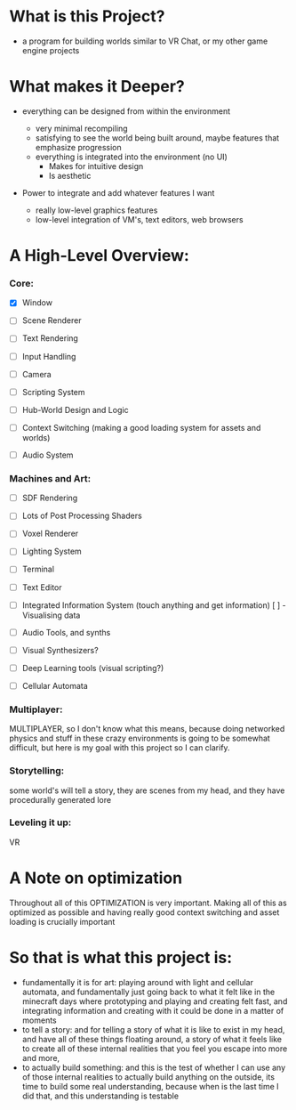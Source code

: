 # What is this Project?
* a program for building worlds similar to VR Chat, or my other game engine projects

# What makes it Deeper?
* everything can be designed from within the environment

    - very minimal recompiling
    - satisfying to see the world being built around, maybe features that emphasize progression
    - everything is integrated into the environment (no UI)
        * Makes for intuitive design
        * Is aesthetic

* Power to integrate and add whatever features I want

    - really low-level graphics features
    - low-level integration of VM's, text editors, web browsers

# A High-Level Overview:
### Core:
 - [X] Window
 - [ ] Scene Renderer
 - [ ] Text Rendering
 - [ ] Input Handling
 - [ ] Camera
 - [ ] Scripting System

 - [ ] Hub-World Design and Logic
 - [ ] Context Switching (making a good loading system for assets and worlds)

 - [ ] Audio System

### Machines and Art:
 - [ ] SDF Rendering
 - [ ] Lots of Post Processing Shaders
 - [ ] Voxel Renderer
 - [ ] Lighting System

 - [ ] Terminal
 - [ ] Text Editor
 - [ ] Integrated Information System (touch anything and get information)
   [ ]  - Visualising data

 - [ ] Audio Tools, and synths
 - [ ] Visual Synthesizers?
 - [ ] Deep Learning tools (visual scripting?)

 - [ ] Cellular Automata

### Multiplayer:
MULTIPLAYER, so I don't know what this means, because
doing networked physics and stuff in these crazy environments is going to be
somewhat difficult, but here is my goal with this project so I can clarify.

### Storytelling:
some world's will tell a story, they are scenes from my head, 
and they have procedurally generated lore

### Leveling it up:
VR

# A Note on optimization
Throughout all of this OPTIMIZATION is very important.
Making all of this as optimized as possible and having really good context switching and asset loading is crucially important

# So that is what this project is: 
- fundamentally it is for art: playing around with light and cellular automata,
and fundamentally just going back to what it felt like in the minecraft days
where prototyping and playing and creating felt fast, and integrating information
and creating with it could be done in a matter of moments
- to tell a story: and for telling a story of what it is like to exist in my head, 
and have all of these things floating around, a story of what it feels like 
to create all of these internal realities that you feel you 
escape into more and more, 
- to actually build something: and this is the test of whether I can 
use any of those internal realities to actually build anything on the outside, its time to 
build some real understanding, because when is the last 
time I did that, and this understanding is testable
